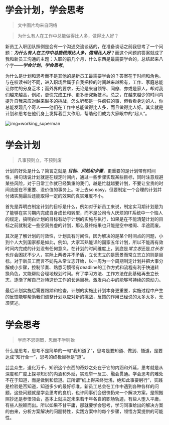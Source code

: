 学会计划，学会思考
================

>文中图片均来自网络

>为什么有人在工作中总能做得比人多，做得比人好？

新员工入职团队照例是会有一个沟通交流谈话的，在准备谈话之前我思考了一个问题：***为什么有人在工作中总能做得比人多，做得比人好***？而这个问题的答案就成了我和新员工沟通的主题：入职的前几个月，什么东西是最需要学会的，总结起来八个字——***学会计划，学会思考***。

为什么是计划和思考而不是其他的是新员工最需要学会的？答案在于时间和角色。与在校读书时不同，进入职场后属于自我把控的时间越来越稀有，工作、家庭总能让你忙的分身乏术；而外界的要求，无论是来自领导、同僚、亦或是家人，却对我们越来越高，例如，更快完成工作、更多研究新技术。总之，在越来越少的时间内提升自我来应对越来越多的挑战，怎么听都是一件疯狂的事，但看看身边的人，你总能发现几个奇人——他们在工作中总能做得比人多，而且做得比人好。其实就是计划和思考在他们身上发挥着巨大作用，帮助他们成为大家眼中的“超人”。

![img=working_superman](http://tse4.mm.bing.net/th?id=OIP.z7GDvLi3SIXczDE_rS132gEsDh&pid=15.1)

# 学会计划

>凡事预则立，不预则废

计划的好处是什么？简言之就是 ***目标、风险和步骤***，更重要的是计划带有时间性，换句话说计划就是在规定时间内，通过一些步骤实现某些目标，同时注意规避某些风险，对于日常工作就已经繁重的我们，越是忙就越要计划，不要让宝贵的时间流逝在不重要、没价值的事务上。听上去so easy，但要制定一个合理的计划并付诸实施最后还能取得一定的效果的真实难度不小。

首先是弄明白制定计划的目标是什么，例如对于新员工来说，制定实习期计划是为了能够在实习期内完成自身成长和转型，而不是公司令人厌烦的IT系统中一个恼人的规定，搞明白计划的目标有助于计划的实施与执行，如果是在不能清楚计划的目标之前就制定一些空洞务虚的计划，那么最终结果也只能是空中楼阁、半途而废。

其次是了解计划的时效性，计划具有时间性，因为解决的是某个时间点的问题，小到个人大到国家都是如此，例如，大家耳熟能详的国家五年计划，所以不能再有效时间内完成的计划没有任何意义。在计划的时间维度上，到底是*常立志*还是*立长志*也许会困扰不少人，实际上两者并不矛盾，立长志立的是愿景而常立志立的则是目标。对于新员工而言不妨先从常立志开始，以一周为一个周期制定计划并把大事分解成小步骤，控制节奏、熟悉习惯带有deadline的工作方式和流程有利于快速转换角色，又能帮助合理地规划时间。有了学习方法、工作方法在此基础再去立长志，逐渐了解自己对待这份工作的长远目标，激发内心中的能够可持续的原动力。

最后计划实施后需要跟踪和检查，计划的实施比计划本身更重要，实施过程中产生的反馈能够帮助我们调整计划以应对新的挑战，反馈的作用已经说的太多太多，无须赘述。


# 学会思考

>学而不思则罔，思而不学则殆

什么是思考，思考不是简单的一句“我知道了”，思考是要知道、做到、悟道，是要达成“知行合一”，思考的终极目标是“道”。

芸芸众生，道化万千，知识这个东西的奇妙之处在于它的内涵和外延，思考就是从深度和广度上探寻知识的内涵和外延，实现举一反三、融会贯通。学会思考的难处不在于知道，而是做到和悟道。正所谓“纸上得来终觉浅，绝知此事要躬行”，实践是检验是否知道，知道多少的最好标准。新员工总会在工作中遇到各种各样的问题，这些问题就是学会思考的良机，也许同事们会很快扔来一个解决方案，是照搬照抄还是参悟领会，基本上就决定未来若干年各自的职场轨迹，有些人堕入平庸，有些人脱颖而出。所以如果不甘平庸，那就要学会思考，学习同事给出的解决方案的由来，分析方案解决的问题特性，实践方案中的每个步骤，领悟方案提供的可能性。
